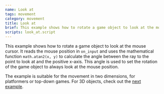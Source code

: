```yaml
---
name: Look at
tags: movement
category: movement
title: Look at
brief: This example shows how to rotate a game object to look at the mouse cursor
scripts: look_at.script
---
```


This example shows how to rotate a game object to look at the mouse cursor. It reads the mouse position in `on_input` and uses the mathematical function `math.atan2(x, y)` to calculate the angle between the ray to the point to look at and the positive x-axis. This angle is used to set the rotation of the game object to always look at the mouse position. 

The example is suitable for the movement in two dimensions, for platformers or top-down games. For 3D objects, check out the [next example](/examples/movement/look_rotation/).
